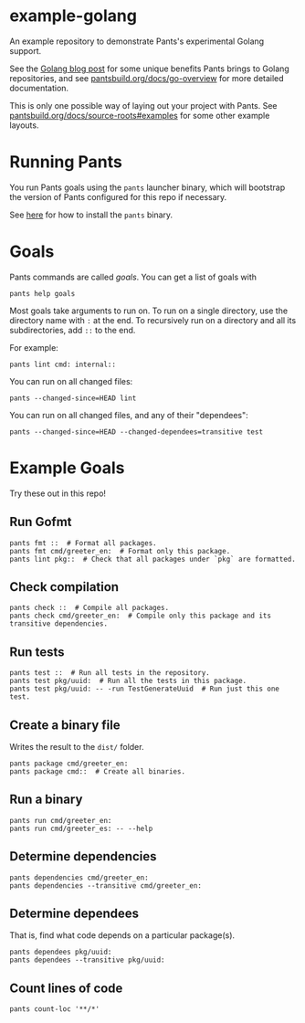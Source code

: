 # example-golang

An example repository to demonstrate Pants's experimental Golang support.

See the [Golang blog post](https://blog.pantsbuild.org/golang-support-pants-28/) for some unique
benefits Pants brings to Golang repositories, and see
[pantsbuild.org/docs/go-overview](https://www.pantsbuild.org/docs/go-overview) for more detailed
documentation.

This is only one possible way of laying out your project with Pants. See 
[pantsbuild.org/docs/source-roots#examples](https://www.pantsbuild.org/docs/source-roots#examples) 
for some other example layouts.

# Running Pants

You run Pants goals using the `pants` launcher binary, which will bootstrap the
version of Pants configured for this repo if necessary.

See [here](https://www.pantsbuild.org/docs/installation) for how to install the `pants` binary.

# Goals

Pants commands are called _goals_. You can get a list of goals with

```
pants help goals
```

Most goals take arguments to run on. To run on a single directory, use the directory name with 
`:` at the end. To recursively run on a directory and all its subdirectories, add `::` to the 
end.

For example:

```
pants lint cmd: internal::
```

You can run on all changed files:

```
pants --changed-since=HEAD lint
```

You can run on all changed files, and any of their "dependees":

```
pants --changed-since=HEAD --changed-dependees=transitive test
```

# Example Goals

Try these out in this repo!

## Run Gofmt

```
pants fmt ::  # Format all packages.
pants fmt cmd/greeter_en:  # Format only this package.
pants lint pkg::  # Check that all packages under `pkg` are formatted.
```

## Check compilation

```
pants check ::  # Compile all packages.
pants check cmd/greeter_en:  # Compile only this package and its transitive dependencies.
```

## Run tests

```
pants test ::  # Run all tests in the repository.
pants test pkg/uuid:  # Run all the tests in this package.
pants test pkg/uuid: -- -run TestGenerateUuid  # Run just this one test.
```

## Create a binary file

Writes the result to the `dist/` folder.

```
pants package cmd/greeter_en:
pants package cmd::  # Create all binaries.
```

## Run a binary

```
pants run cmd/greeter_en:
pants run cmd/greeter_es: -- --help
```

## Determine dependencies

```
pants dependencies cmd/greeter_en:
pants dependencies --transitive cmd/greeter_en:
```

## Determine dependees

That is, find what code depends on a particular package(s).

```
pants dependees pkg/uuid:
pants dependees --transitive pkg/uuid: 
```

## Count lines of code

```
pants count-loc '**/*'
```
